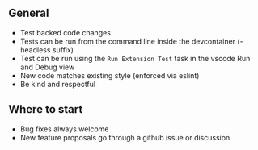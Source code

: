 ## General
- Test backed code changes
- Tests can be run from the command line inside the devcontainer (-headless suffix)
- Test can be run using the `Run Extension Test` task in the vscode Run and Debug view
- New code matches existing style (enforced via eslint)
- Be kind and respectful

## Where to start
- Bug fixes always welcome
- New feature proposals go through a github issue or discussion
